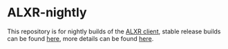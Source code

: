 # ALXR-nightly

This repository is for nightly builds of the [ALXR client](https://github.com/korejan/ALVR/wiki/ALXR-Client), stable release builds can be found [here](https://github.com/korejan/ALVR/releases), more details can be found [here](https://github.com/korejan/ALVR/wiki/ALXR-Client).

